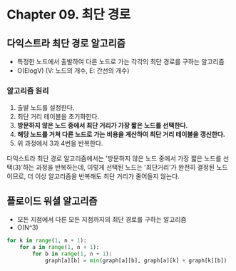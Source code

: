 # Chapter 09. 최단 경로

## 다익스트라 최단 경로 알고리즘

- 특정한 노드에서 출발하여 다른 노드로 가는 각각의 최단 경로를 구하는 알고리즘
- O(ElogV) (V: 노드의 개수, E: 간선의 개수)

### 알고리즘 원리

1. 출발 노드를 설정한다.
2. 최단 거리 테이블을 초기화한다.
3. **방문하지 않은 노드 중에서 최단 거리가 가장 짧은 노드를 선택한다.**
4. **해당 노드를 거쳐 다른 노드로 가는 비용을 계산하여 최단 거리 테이블을 갱신한다.**
5. 위 과정에서 3과 4번을 반복한다.

다익스트라 최단 경로 알고리즘에서는 '방문하지 않은 노드 중에서 가장 짧은 노드를 선택(3)'하는 과정을 반복하는데, 이렇게 선택된 노드는 '최단거리'가 완전히 결정된 노드이므로, 더 이상 알고리즘을 반복해도 최단 거리가 줄어들지 않는다.

## 플로이드 워셜 알고리즘

- 모든 지점에서 다른 모든 지점까지의 최단 경로를 구하는 알고리즘
- O(N^3)

```python
for k in range(1, n + 1):
    for a in range(1, n + 1):
        for b in range(1, n + 1):
            graph[a][b] = min(graph[a][b], graph[a][k] + graph[k][b])
```
